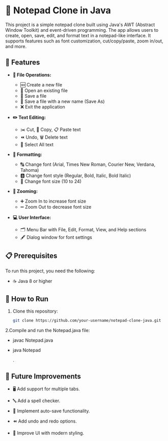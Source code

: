 # 📝 Notepad Clone in Java

This project is a simple notepad clone built using Java's AWT (Abstract Window Toolkit) and event-driven programming. The app allows users to create, open, save, edit, and format text in a notepad-like interface. It supports features such as font customization, cut/copy/paste, zoom in/out, and more.

## 🌟 Features

- **📂 File Operations:**
  - 🆕 Create a new file
  - 📂 Open an existing file
  - 💾 Save a file
  - 💾 Save a file with a new name (Save As)
  - ❌ Exit the application
  
- **✏️ Text Editing:**
  - ✂️ Cut, 📝 Copy, 📋 Paste text
  - ⏪ Undo, 🗑️ Delete text
  - 🔲 Select All text

- **🎨 Formatting:**
  - 🔠 Change font (Arial, Times New Roman, Courier New, Verdana, Tahoma)
  - 🅱️ Change font style (Regular, Bold, Italic, Bold Italic)
  - 🔢 Change font size (10 to 24)

- **🔎 Zooming:**
  - ➕ Zoom In to increase font size
  - ➖ Zoom Out to decrease font size
  
- **💻 User Interface:**
  - 🗂️ Menu Bar with File, Edit, Format, View, and Help sections
  - 🖋️ Dialog window for font settings
  
## 📋 Prerequisites

To run this project, you need the following:

- ☕ Java 8 or higher

## 🚀 How to Run

1. Clone this repository:
   ```bash
   git clone https://github.com/your-username/notepad-clone-java.git
2.Compile and run the Notepad.java file:

- javac Notepad.java
- java Notepad

  .

## 🔮 Future Improvements

- 🖥️ Add support for multiple tabs.

- 🔤 Add a spell checker.

- 💾 Implement auto-save functionality.

- ⏪ Add undo and redo options.

- 🎨 Improve UI with modern styling.



